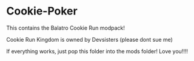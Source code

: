 # Cookie-Poker
This contains the Balatro Cookie Run modpack!

Cookie Run Kingdom is owned by Devsisters (please dont sue me)

If everything works, just pop this folder into the mods folder!
Love you!!!!
